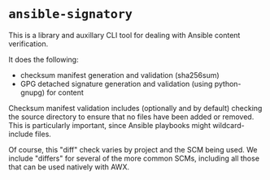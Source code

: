 # `ansible-signatory`

This is a library and auxillary CLI tool for dealing with Ansible content
verification.

It does the following:

- checksum manifest generation and validation (sha256sum)
- GPG detached signature generation and validation (using python-gnupg) for
  content

Checksum manifest validation includes (optionally and by default) checking the
source directory to ensure that no files have been added or removed. This is
particularly important, since Ansible playbooks might wildcard-include files.

Of course, this "diff" check varies by project and the SCM being used. We
include "differs" for several of the more common SCMs, including all those
that can be used natively with AWX.
